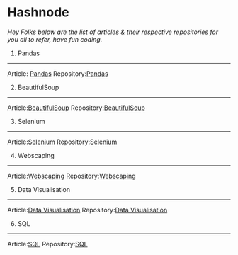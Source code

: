 # Hashnode
*Hey Folks below are the list of articles & their respective repositories for you all to refer, have fun coding.*

1. Pandas
-------------------------------------------
Article: [Pandas](https://bhagesh.tech/)
Repository:[Pandas](/)

2. BeautifulSoup
-------------------------------------------
Article:[BeautifulSoup](https://bhagesh.tech/)
Repository:[BeautifulSoup](/)

3. Selenium
----------------------------------------------
Article:[Selenium](https://bhagesh.tech/)
Repository:[Selenium](/)

4. Webscaping
-----------------------------------------------
Article:[Webscaping](https://bhagesh.tech/)
Repository:[Webscaping](/)

5. Data Visualisation
------------------------------------------------
Article:[Data Visualisation](https://bhagesh.tech/)
Repository:[Data Visualisation](/)

6. SQL
---------------------------------------------
Article:[SQL](https://bhagesh.tech/)
Repository:[SQL](/)
